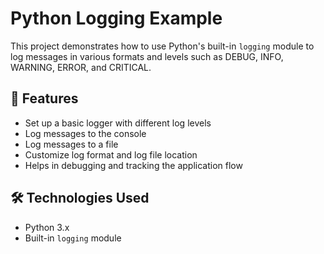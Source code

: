 # Python Logging Example

This project demonstrates how to use Python's built-in `logging` module to log messages in various formats and levels such as DEBUG, INFO, WARNING, ERROR, and CRITICAL.

## 📌 Features

- Set up a basic logger with different log levels
- Log messages to the console
- Log messages to a file
- Customize log format and log file location
- Helps in debugging and tracking the application flow

## 🛠️ Technologies Used

- Python 3.x
- Built-in `logging` module



